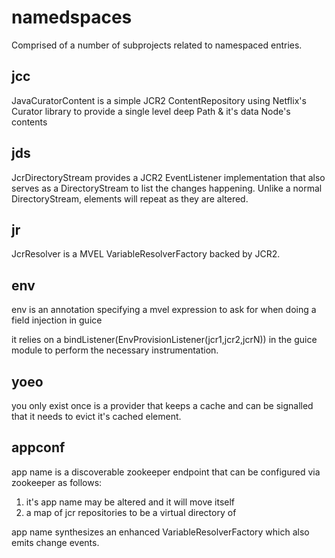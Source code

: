 namedspaces
===========

Comprised of a number of subprojects related to namespaced entries.

jcc
---
JavaCuratorContent is a simple JCR2 ContentRepository using Netflix's Curator library to provide a single level deep Path & it's data Node's contents

jds
---
JcrDirectoryStream provides a JCR2 EventListener implementation that also serves as a DirectoryStream to list the changes happening. Unlike a normal DirectoryStream, elements will repeat as they are altered.

jr
--
JcrResolver is a MVEL VariableResolverFactory backed by JCR2.

env
---
env is an annotation specifying a mvel expression to ask for when doing a field injection in guice

it relies on a bindListener(EnvProvisionListener(jcr1,jcr2,jcrN)) in the guice module to perform the necessary instrumentation.

yoeo
----
you only exist once is a provider that keeps a cache and can be signalled that it needs to evict it's cached element.


appconf
-------
app name is a discoverable zookeeper endpoint that can be configured via zookeeper as follows:
1. it's app name may be altered and it will move itself
2. a map of jcr repositories to be a virtual directory of

app name synthesizes an enhanced VariableResolverFactory which also emits change events.

